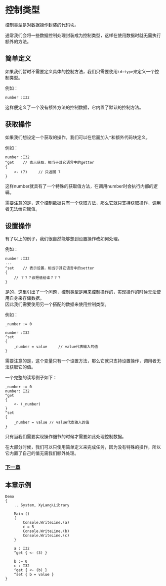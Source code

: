 # 控制类型
控制类型是对数据操作封装的代码块。

通常我们会将一些数据控制处理封装成为控制类型，这样在使用数据时就无需执行额外的方法。

## 简单定义
如果我们暂时不需要定义具体的控制方法，我们只需要使用`id:type`来定义一个控制类型。

例如：
```
number :I32
```
这样便定义了一个没有额外方法的控制数据，它内置了默认的控制方法。

## 获取操作
如果我们想设定一个获取的操作，我们可以在后面加入`^`和额外代码块定义。

例如：
```
number :I32
^get    // 表示获取，相当于其它语言中的getter
{  
    <- (7)     // 只返回 7
}
```
这样number就具有了一个特殊的获取值方法，在调用number时会执行内部的逻辑。

需要注意的是，这个控制数据只有一个获取方法，那么它就只支持获取操作，调用者无法给它赋值。
## 设置操作
有了以上的例子，我们很自然能够想到设置操作改如何处理。

例如：
```
number :I32
...
^set    // 表示设置，相当于其它语言中的setter
{
    // ？？？该把值给谁？？？
}
```
是的，这里引出了一个问题，控制类型是用来控制操作的，实现操作的时候无法使用自身来存储数据。  
因此我们需要使用另一个搭配的数据来使用控制类型。

例如：
```
_number := 0

number :I32
^set 
{
    _number = value     // value代表输入的值
}
```

需要注意的是，这个变量只有一个设置方法，那么它就只支持设置操作，调用者无法获取它的值。

一个完整的读写例子如下：
```
_number := 0
number: I32
^get
{
    <- (_number)
}
^set
{
    _number = value // value代表输入的值
}
```

只有当我们需要实现操作细节的时候才需要如此处理控制数据。

在大部分时候，我们可以只使用简单定义来完成任务，因为没有特殊的操作，所以它内置了自己的值无需我们额外处理。

### [下一章](包类型.md)

## 本章示例
```
Demo
{
    .. System, XyLang\Library

    Main ()
    {
        Console.WriteLine.(a)
        c = 5
        Console.WriteLine.(b)
        Console.WriteLine.(c)
    }

    a : I32
    ^get { <- (3) }
    
    b := 0
    c : I32
    ^get { <- (b) }
    ^set { b = value }
}
```
